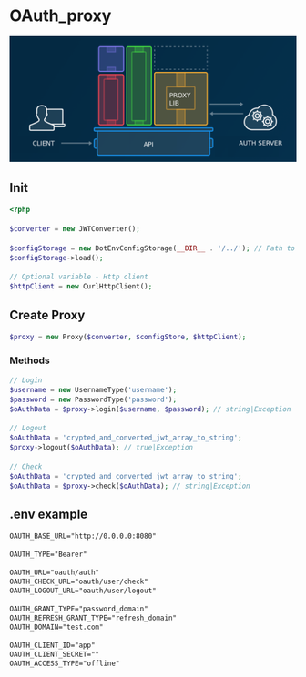 # OAuth_proxy

![alt text](https://github.com/Faridjan/images/blob/main/proxy_lib/proxy.png?raw=true)


## Init 
```php
<?php

$converter = new JWTConverter();

$configStorage = new DotEnvConfigStorage(__DIR__ . '/../'); // Path to .env file
$configStorage->load();

// Optional variable - Http client
$httpClient = new CurlHttpClient();
```
## Create Proxy 
```php
$proxy = new Proxy($converter, $configStore, $httpClient);
```

### Methods
```php
// Login
$username = new UsernameType('username');
$password = new PasswordType('password');
$oAuthData = $proxy->login($username, $password); // string|Exception 

// Logout
$oAuthData = 'crypted_and_converted_jwt_array_to_string';
$proxy->logout($oAuthData); // true|Exception

// Check
$oAuthData = 'crypted_and_converted_jwt_array_to_string';
$oAuthData = $proxy->check($oAuthData); // string|Exception
```


## .env example

```env
OAUTH_BASE_URL="http://0.0.0.0:8080"

OAUTH_TYPE="Bearer"

OAUTH_URL="oauth/auth"
OAUTH_CHECK_URL="oauth/user/check"
OAUTH_LOGOUT_URL="oauth/user/logout"

OAUTH_GRANT_TYPE="password_domain"
OAUTH_REFRESH_GRANT_TYPE="refresh_domain"
OAUTH_DOMAIN="test.com"

OAUTH_CLIENT_ID="app"
OAUTH_CLIENT_SECRET=""
OAUTH_ACCESS_TYPE="offline"
```
